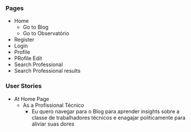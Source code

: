 
### Pages
- Home
	- Go to Blog
	- Go to Observatório
- Register
- Login
- Profile
- PRofile Edit
- Search Professional
- Search Professional results


### User Stories
- At Home Page
	- As a Profissional Técnico
		- Eu quero navegar para o Blog para aprender insights sobre a classe de trabalhadores técnicos e enagajar politicamente para aliviar suas dores